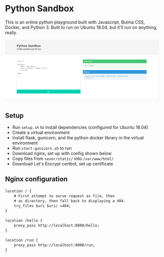 # Python Sandbox

This is an online python playground built with Javascript, Bulma CSS, Docker, and Python 3. Built to run on Ubuntu 18.04, but it'll run on anything, really.

![screenshot](screenshot.png)

## Setup

- Run `setup.sh` to install dependencies (configured for Ubuntu 18.04)
- Create a virtual environment
- Install flask, gunicorn, and the python docker library in the virtual environment
- Run `start-gunicorn.sh` to run
- Download nginx, set up with config shown below
- Copy files from `sever/static/` into `/var/www/html/`
- Download Let's Encrypt certbot, set up certificate

## Nginx configuration

```nginx
location / {
	# First attempt to serve request as file, then
	# as directory, then fall back to displaying a 404.
	try_files $uri $uri/ =404;
}

location /hello {
	proxy_pass http://localhost:8000/hello;
}

location /run {
	proxy_pass http://localhost:8000/run;
}
```
